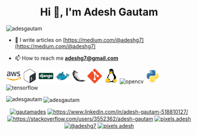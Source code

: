 <h1 align="center">Hi 👋, I'm Adesh Gautam</h1>
<p align="left"> <img src="https://komarev.com/ghpvc/?username=adesgautam" alt="adesgautam" /> </p>

- 📝 I write articles on [https://medium.com/@adeshg7](https://medium.com/@adeshg7)

- 📫 How to reach me **adeshg7@gmail.com**

<p align="left"><img src="https://github.com/devicons/devicon/blob/master/icons/amazonwebservices/amazonwebservices-original.svg" alt="aws" width="40" height="40"/> <img src="https://github.com/devicons/devicon/blob/master/icons/bash/bash-original.svg" alt="bash" width="40" height="40"/> <img src="https://github.com/devicons/devicon/blob/master/icons/django/django-original.svg" alt="django" width="40" height="40"/> <img src="https://github.com/devicons/devicon/blob/master/icons/docker/docker-original.svg" alt="docker" width="40" height="40"/> <img src="https://github.com/devicons/devicon/blob/master/icons/flask/flask-original.svg" alt="flask" width="40" height="40"/> <img src="https://github.com/devicons/devicon/blob/master/icons/git/git-original.svg" alt="git" width="40" height="40"/> <img src="https://github.com/devicons/devicon/blob/master/icons/linux/linux-original.svg" alt="linux" width="40" height="40"/> <img src="https://www.vectorlogo.zone/logos/opencv/opencv-icon.svg" alt="opencv" width="40" height="40"/> <img src="https://github.com/devicons/devicon/blob/master/icons/python/python-original.svg" alt="python" width="40" height="40"/> <img src="https://www.vectorlogo.zone/logos/tensorflow/tensorflow-icon.svg" alt="tensorflow" width="40" height="40"/></p><p><img align="left" src="https://github-readme-stats.vercel.app/api/top-langs/?username=adesgautam&layout=compact&hide=html" alt="adesgautam" /></p>

<p>&nbsp;<img align="center" src="https://github-readme-stats.vercel.app/api?username=adesgautam&show_icons=true" alt="adesgautam" /></p>

<p align="center">
<a href="https://twitter.com/gautamades" target="blank"><img align="center" src="https://cdn.jsdelivr.net/npm/simple-icons@3.0.1/icons/twitter.svg" alt="gautamades" height="30" width="30" /></a>
<a href="https://linkedin.com/in/https://www.linkedin.com/in/adesh-gautam-518810127/" target="blank"><img align="center" src="https://cdn.jsdelivr.net/npm/simple-icons@3.0.1/icons/linkedin.svg" alt="https://www.linkedin.com/in/adesh-gautam-518810127/" height="30" width="30" /></a>
<a href="https://stackoverflow.com/users/https://stackoverflow.com/users/3552362/adesh-gautam" target="blank"><img align="center" src="https://cdn.jsdelivr.net/npm/simple-icons@3.0.1/icons/stackoverflow.svg" alt="https://stackoverflow.com/users/3552362/adesh-gautam" height="30" width="30" /></a>
<a href="https://instagram.com/pixels.adesh" target="blank"><img align="center" src="https://cdn.jsdelivr.net/npm/simple-icons@3.0.1/icons/instagram.svg" alt="pixels.adesh" height="30" width="30" /></a>
<a href="https://medium.com/@adeshg7" target="blank"><img align="center" src="https://cdn.jsdelivr.net/npm/simple-icons@3.0.1/icons/medium.svg" alt="@adeshg7" height="30" width="30" /></a>
<a href="https://www.youtube.com/c/pixels adesh" target="blank"><img align="center" src="https://cdn.jsdelivr.net/npm/simple-icons@3.0.1/icons/youtube.svg" alt="pixels adesh" height="30" width="30" /></a>
</p>
